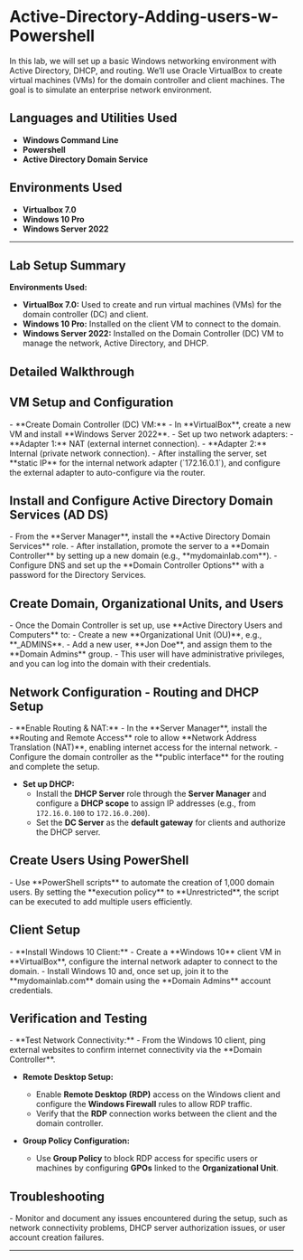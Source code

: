 # Active-Directory-Adding-users-w-Powershell
In this lab, we will set up a basic Windows networking environment with Active Directory, DHCP, and routing. We’ll use Oracle VirtualBox to create virtual machines (VMs) for the domain controller and client machines. The goal is to simulate an enterprise network environment.

<h2>Languages and Utilities Used</h2>

- <b>Windows Command Line</b>
- <b>Powershell</b>
- <b>Active Directory Domain Service</b>


<h2>Environments Used </h2>

- <b>Virtualbox 7.0</b>
- <b>Windows 10 Pro</b>
- <b>Windows Server 2022</b> 

---

<h2>Lab Setup Summary </h2>

**Environments Used:**
- **VirtualBox 7.0:** Used to create and run virtual machines (VMs) for the domain controller (DC) and client.
- **Windows 10 Pro:** Installed on the client VM to connect to the domain.
- **Windows Server 2022:** Installed on the Domain Controller (DC) VM to manage the network, Active Directory, and DHCP.

<h2>Detailed Walkthrough </h2>

   <h2>VM Setup and Configuration </h2>
   - **Create Domain Controller (DC) VM:**
     - In **VirtualBox**, create a new VM and install **Windows Server 2022**.
     - Set up two network adapters:
       - **Adapter 1:** NAT (external internet connection).
       - **Adapter 2:** Internal (private network connection).
     - After installing the server, set **static IP** for the internal network adapter (`172.16.0.1`), and configure the external adapter to auto-configure via the router.
   
   <h2>Install and Configure Active Directory Domain Services (AD DS) </h2>
   - From the **Server Manager**, install the **Active Directory Domain Services** role.
   - After installation, promote the server to a **Domain Controller** by setting up a new domain (e.g., **mydomainlab.com**).
   - Configure DNS and set up the **Domain Controller Options** with a password for the Directory Services.
   
   <h2>Create Domain, Organizational Units, and Users </h2>
   - Once the Domain Controller is set up, use **Active Directory Users and Computers** to:
     - Create a new **Organizational Unit (OU)**, e.g., **_ADMINS**.
     - Add a new user, **Jon Doe**, and assign them to the **Domain Admins** group.
   - This user will have administrative privileges, and you can log into the domain with their credentials.

   <h2>Network Configuration - Routing and DHCP Setup </h2>
   - **Enable Routing & NAT:**
     - In the **Server Manager**, install the **Routing and Remote Access** role to allow **Network Address Translation (NAT)**, enabling internet access for the internal network.
     - Configure the domain controller as the **public interface** for the routing and complete the setup.
   
   - **Set up DHCP:**
     - Install the **DHCP Server** role through the **Server Manager** and configure a **DHCP scope** to assign IP addresses (e.g., from `172.16.0.100` to `172.16.0.200`).
     - Set the **DC Server** as the **default gateway** for clients and authorize the DHCP server.

   <h2>Create Users Using PowerShell </h2>
   - Use **PowerShell scripts** to automate the creation of 1,000 domain users. By setting the **execution policy** to **Unrestricted**, the script can be executed to add multiple users efficiently.

   <h2>Client Setup </h2>
   - **Install Windows 10 Client:**
     - Create a **Windows 10** client VM in **VirtualBox**, configure the internal network adapter to connect to the domain.
     - Install Windows 10 and, once set up, join it to the **mydomainlab.com** domain using the **Domain Admins** account credentials.
   
   <h2>Verification and Testing </h2>
   - **Test Network Connectivity:**
     - From the Windows 10 client, ping external websites to confirm internet connectivity via the **Domain Controller**.
   
   - **Remote Desktop Setup:**
     - Enable **Remote Desktop (RDP)** access on the Windows client and configure the **Windows Firewall** rules to allow RDP traffic.
     - Verify that the **RDP** connection works between the client and the domain controller.
   
   - **Group Policy Configuration:**
     - Use **Group Policy** to block RDP access for specific users or machines by configuring **GPOs** linked to the **Organizational Unit**.

 <h2>Troubleshooting </h2>
   - Monitor and document any issues encountered during the setup, such as network connectivity problems, DHCP server authorization issues, or user account creation failures.

---

